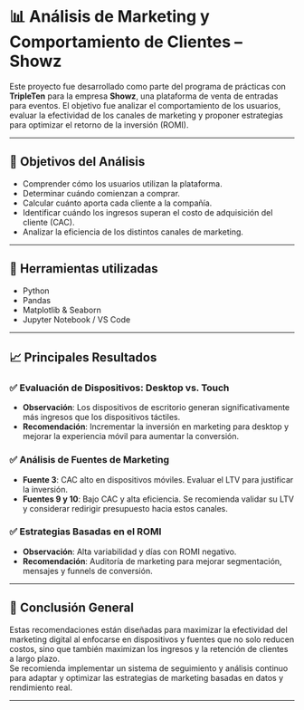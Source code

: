 # 📊 Análisis de Marketing y Comportamiento de Clientes – Showz

Este proyecto fue desarrollado como parte del programa de prácticas con **TripleTen** para la empresa **Showz**, una plataforma de venta de entradas para eventos. El objetivo fue analizar el comportamiento de los usuarios, evaluar la efectividad de los canales de marketing y proponer estrategias para optimizar el retorno de la inversión (ROMI).

---

## 🔎 Objetivos del Análisis

- Comprender cómo los usuarios utilizan la plataforma.
- Determinar cuándo comienzan a comprar.
- Calcular cuánto aporta cada cliente a la compañía.
- Identificar cuándo los ingresos superan el costo de adquisición del cliente (CAC).
- Analizar la eficiencia de los distintos canales de marketing.

---

## 🧰 Herramientas utilizadas

- Python
- Pandas
- Matplotlib & Seaborn
- Jupyter Notebook / VS Code

---

## 📈 Principales Resultados

### ✅ Evaluación de Dispositivos: Desktop vs. Touch

- **Observación**: Los dispositivos de escritorio generan significativamente más ingresos que los dispositivos táctiles.
- **Recomendación**: Incrementar la inversión en marketing para desktop y mejorar la experiencia móvil para aumentar la conversión.

### ✅ Análisis de Fuentes de Marketing

- **Fuente 3**: CAC alto en dispositivos móviles. Evaluar el LTV para justificar la inversión.
- **Fuentes 9 y 10**: Bajo CAC y alta eficiencia. Se recomienda validar su LTV y considerar redirigir presupuesto hacia estos canales.

### ✅ Estrategias Basadas en el ROMI

- **Observación**: Alta variabilidad y días con ROMI negativo.
- **Recomendación**: Auditoría de marketing para mejorar segmentación, mensajes y funnels de conversión.

---

## 📌 Conclusión General

Estas recomendaciones están diseñadas para maximizar la efectividad del marketing digital al enfocarse en dispositivos y fuentes que no solo reducen costos, sino que también maximizan los ingresos y la retención de clientes a largo plazo.  
Se recomienda implementar un sistema de seguimiento y análisis continuo para adaptar y optimizar las estrategias de marketing basadas en datos y rendimiento real.

---



